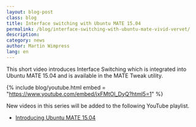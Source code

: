 ```yaml
---
layout: blog-post
class: blog
title: Interface switching with Ubuntu MATE 15.04
permalink: /blog/interface-switching-with-ubuntu-mate-vivid-vervet/
description:
category: news
author: Martin Wimpress
lang: en
---
```


This short video introduces Interface Switching which is integrated into Ubuntu MATE 15.04 and is available in the MATE Tweak utility.

{% include blog/youtube.html
    embed = "https://www.youtube.com/embed/jxFMtOl_DyQ?html5=1"
%}

New videos in this series will be added to the following YouTube playlist.

  * [Introducing Ubuntu MATE 15.04](//www.youtube.com/playlist?list=PLE6KGGrWCFf0-7sVeKHpddNGUPCYTclBR)
